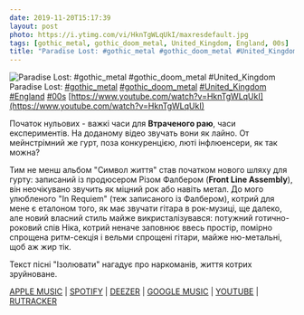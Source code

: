 ```yaml
---
date: 2019-11-20T15:17:39
layout: post
photo: https://i.ytimg.com/vi/HknTgWLqUkI/maxresdefault.jpg
tags: [gothic_metal, gothic_doom_metal, United_Kingdom, England, 00s]
title: "Paradise Lost: #gothic_metal #gothic_doom_metal #United_Kingdom"
---
```

![Paradise Lost: #gothic_metal #gothic_doom_metal #United_Kingdom](https://i.ytimg.com/vi/HknTgWLqUkI/maxresdefault.jpg)
Paradise Lost: [#gothic_metal](/tags/#gothic_metal) [#gothic_doom_metal](/tags/#gothic_doom_metal) [#United_Kingdom](/tags/#United_Kingdom) [#England](/tags/#England) [#00s](/tags/#00s) [https://www.youtube.com/watch?v=HknTgWLqUkI](https://www.youtube.com/watch?v=HknTgWLqUkI)

Початок нульових - важкі часи для **Втраченого раю**, часи експериментів. На доданому відео звучать вони як лайно. От мейнстрімний же гурт, поза конкуренцією, люті інфлюенсери, як так можна?

Тим не менш альбом &quot;Символ життя&quot; став початком нового шляху для гурту: записаний із продюсером Різом Фалбером (**Front Line Assembly**), він неочікувано звучить як міцний рок або навіть метал. До мого улюбленого &quot;In Requiem&quot; (теж записаного із Фалбером), котрий для мене є еталоном того, як має звучати гітара в рок-музиці, ще далеко, але новий власний стиль майже викристалізувався: потужний готично-роковий спів Ніка, котрий неначе заповнює ввесь простір, помірно спрощена ритм-секція і вельми спрощені гітари, майже ню-метальні, щоб аж жир тік.

Текст пісні &quot;Ізолювати&quot; нагадує про наркоманів, життя котрих зруйноване.

[APPLE MUSIC](https://music.apple.com/us/album/symbol-of-life/1344301635) \| [SPOTIFY](https://open.spotify.com/album/6ie8xlJAD7ztzHe92bDzJB) \| [DEEZER](https://www.deezer.com/album/56198282?utm_source=deezer&amp;utm_content=album-56198282&amp;utm_term=1601611822_1574255727&amp;utm_medium=web) \| [GOOGLE MUSIC](https://play.google.com/music/m/Bd3jh77ju7y2ifbu7tq4dd7bvu4?t=Symbol_of_Life_-_Paradise_Lost) \| [YOUTUBE](https://www.youtube.com/playlist?list=OLAK5uy_noZfBi-wd6Qux0b98z5jiDwur4tekTABs) \| [RUTRACKER](https://rutracker.org/forum/viewtopic.php?t=5456866)